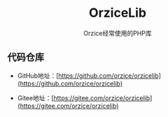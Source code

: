 <h1 align="center">OrziceLib</h1>

<p align="center">
Orzice经常使用的PHP库
</p>


## 代码仓库

* GitHub地址：[https://github.com/orzice/orzicelib](https://github.com/orzice/orzicelib)

* Gitee地址：[https://gitee.com/orzice/orzicelib](https://gitee.com/orzice/orzicelib)


